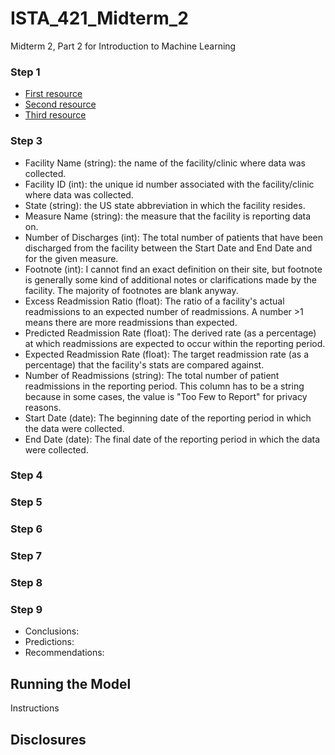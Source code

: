 # ISTA_421_Midterm_2
Midterm 2, Part 2 for Introduction to Machine Learning

### Step 1

- [First resource](https://pmc.ncbi.nlm.nih.gov/articles/PMC11011876/)
- [Second resource](https://newsroom.spectrumhealth.org/corewell-health-study-determines-keys-to-reducing-hospital-readmissions/)
- [Third resource](https://pmc.ncbi.nlm.nih.gov/articles/PMC8101040/)

### Step 3

- Facility Name (string): the name of the facility/clinic where data was collected.
- Facility ID (int): the unique id number associated with the facility/clinic where data was collected.
- State (string): the US state abbreviation in which the facility resides.
- Measure Name (string): the measure that the facility is reporting data on.
- Number of Discharges (int): The total number of patients that have been discharged from the facility between the Start Date and End Date and for the given measure. 
- Footnote (int): I cannot find an exact definition on their site, but footnote is generally some kind of additional notes or clarifications made by the facility. The majority of footnotes are blank anyway.
- Excess Readmission Ratio (float): The ratio of a facility's actual readmissions to an expected number of readmissions. A number >1 means there are more readmissions than expected. 
- Predicted Readmission Rate (float): The derived rate (as a percentage) at which readmissions are expected to occur within the reporting period. 
- Expected Readmission Rate (float): The target readmission rate (as a percentage) that the facility's stats are compared against. 
- Number of Readmissions (string): The total number of patient readmissions in the reporting period. This column has to be a string because in some cases, the value is "Too Few to Report" for privacy reasons. 
- Start Date (date): The beginning date of the reporting period in which the data were collected.
- End Date (date): The final date of the reporting period in which the data were collected.

### Step 4

### Step 5

### Step 6

### Step 7

### Step 8

### Step 9

- Conclusions: 
- Predictions: 
- Recommendations: 

## Running the Model
Instructions

## Disclosures
